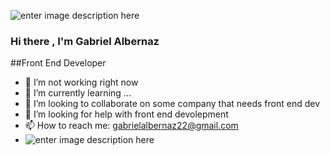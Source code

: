 ![enter image description here](https://raw.githubusercontent.com/kaueMarques/kaueMarques/master/hi.gif) 
### Hi there , I'm Gabriel Albernaz

##Front End Developer


- 🔭 I’m not working right now
- 🌱 I’m currently learning ...
- 👯 I’m looking to collaborate on some company that needs front end dev
- 🤔 I’m looking for help with front end devolepment
- 📫 How to reach me: gabrielalbernaz22@gmail.com
- ![enter image description here](https://img.icons8.com/color/2x/javascript.png)

